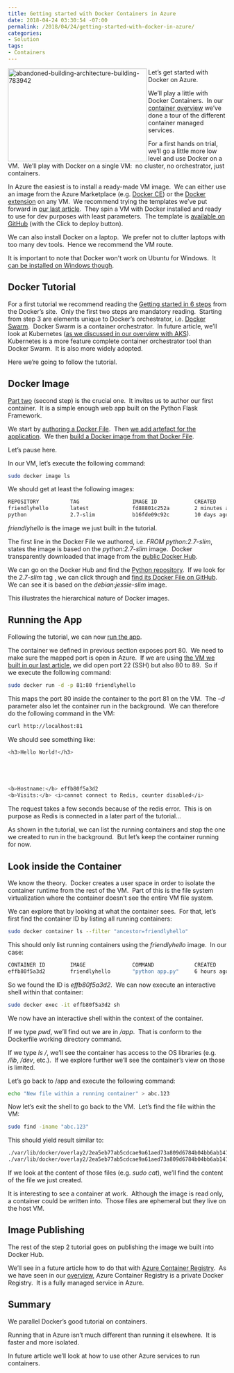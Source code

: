 ```yaml
---
title: Getting started with Docker Containers in Azure
date: 2018-04-24 03:30:54 -07:00
permalink: /2018/04/24/getting-started-with-docker-in-azure/
categories:
- Solution
tags:
- Containers
---
```

<a href="http://vincentlauzon.files.wordpress.com/2018/04/abandoned-building-architecture-building-783942.jpg"><img style="border:0 currentcolor;float:left;display:inline;background-image:none;" title="abandoned-building-architecture-building-783942" src="http://vincentlauzon.files.wordpress.com/2018/04/abandoned-building-architecture-building-783942_thumb.jpg" alt="abandoned-building-architecture-building-783942" width="320" height="213" align="left" border="0" /></a>Let’s get started with Docker on Azure.

We’ll play a little with Docker Containers.  In our <a href="https://vincentlauzon.com/2018/04/04/overview-of-docker-containers-in-azure/">container overview</a> we’ve done a tour of the different container managed services.

For a first hands on trial, we’ll go a little more low level and use Docker on a VM.  We’ll play with Docker on a single VM:  no cluster, no orchestrator, just containers.

In Azure the easiest is to install a ready-made VM image.  We can either use an image from the Azure Marketplace (e.g. <a href="https://azuremarketplace.microsoft.com/en-us/marketplace/apps/docker.docker-ce">Docker CE</a>) or the <a href="https://azuremarketplace.microsoft.com/en-us/marketplace/apps/microsoft.docker-arm">Docker extension</a> on any VM.  We recommend trying the templates we’ve put forward in <a href="https://vincentlauzon.com/2018/04/11/linux-custom-script-docker-sandbox/">our last article</a>.  They spin a VM with Docker installed and ready to use for dev purposes with least parameters.  The template is <a href="https://github.com/vplauzon/containers/tree/master/DockerVM">available on GitHub</a> (with the Click to deploy button).

We can also install Docker on a laptop.  We prefer not to clutter laptops with too many dev tools.  Hence we recommend the VM route.

It is important to note that Docker won't work on Ubuntu for Windows.  It <a href="https://docs.docker.com/docker-for-windows/install/">can be installed on Windows though</a>.
<h2>Docker Tutorial</h2>
For a first tutorial we recommend reading the <a href="https://docs.docker.com/get-started/">Getting started in 6 steps</a> from the Docker’s site.  Only the first two steps are mandatory reading.  Starting from step 3 are elements unique to Docker’s orchestrator, i.e. <a href="http://searchitoperations.techtarget.com/definition/Docker-Swarm">Docker Swarm</a>.  Docker Swarm is a container orchestrator.  In future article, we’ll look at Kubernetes (<a href="https://vincentlauzon.com/2018/04/04/overview-of-docker-containers-in-azure/#aks">as we discussed in our overview with AKS</a>).  Kubernetes is a more feature complete container orchestrator tool than Docker Swarm.  It is also more widely adopted.

Here we’re going to follow the tutorial.
<h2>Docker Image</h2>
<a href="https://docs.docker.com/get-started/part2/">Part two</a> (second step) is the crucial one.  It invites us to author our first container.  It is a simple enough web app built on the Python Flask Framework.

We start by <a href="https://docs.docker.com/get-started/part2/#define-a-container-with-dockerfile">authoring a Docker File</a>.  Then <a href="https://docs.docker.com/get-started/part2/#the-app-itself">we add artefact for the application</a>.  We then <a href="https://docs.docker.com/get-started/part2/#build-the-app">build a Docker image from that Docker File</a>.

Let’s pause here.

In our VM, let’s execute the following command:

```bash
sudo docker image ls
```

We should get at least the following images:

```bash
REPOSITORY          TAG                 IMAGE ID            CREATED             SIZE
friendlyhello       latest              fd88801c252a        2 minutes ago       150MB
python              2.7-slim            b16fde09c92c        10 days ago         139MB
```

<em>friendlyhello</em> is the image we just built in the tutorial.

The first line in the Docker File we authored, i.e. <em>FROM python:2.7-slim</em>, states the image is based on the <em>python:2.7-slim</em> image.  Docker transparently downloaded that image from the <a href="https://hub.docker.com/">public Docker Hub</a>.

We can go on the Docker Hub and find the <a href="https://hub.docker.com/_/python/">Python repository</a>.  If we look for the <em>2.7-slim</em> tag , we can click through and <a href="https://github.com/docker-library/python/blob/fb58b39c5ac1cfd5c901fde02b0bf08f8a6b4990/2.7/jessie/slim/Dockerfile">find its Docker File on GitHub</a>.  We can see it is based on the <em>debian:jessie-slim</em> image.

This illustrates the hierarchical nature of Docker images.
<h2>Running the App</h2>
Following the tutorial, we can now <a href="https://docs.docker.com/get-started/part2/#run-the-app">run the app</a>.

The container we defined in previous section exposes port 80.  We need to make sure the mapped port is open in Azure.  If we are using <a href="https://github.com/vplauzon/containers/tree/master/DockerVM">the VM we built in our last article</a>, we did open port 22 (SSH) but also 80 to 89.  So if we execute the following command:

```bash
sudo docker run -d -p 81:80 friendlyhello
```

This maps the port 80 inside the container to the port 81 on the VM.  The –<em>d</em> parameter also let the container run in the background.  We can therefore do the following command in the VM:

```bash
curl http://localhost:81
```

We should see something like:

```bash
<h3>Hello World!</h3>





<b>Hostname:</b> effb80f5a3d2
<b>Visits:</b> <i>cannot connect to Redis, counter disabled</i>
```

The request takes a few seconds because of the redis error.  This is on purpose as Redis is connected in a later part of the tutorial…

As shown in the tutorial, we can list the running containers and stop the one we created to run in the background.  But let’s keep the container running for now.
<h2>Look inside the Container</h2>
We know the theory.  Docker creates a user space in order to isolate the container runtime from the rest of the VM.  Part of this is the file system virtualization where the container doesn’t see the entire VM file system.

We can explore that by looking at what the container sees.  For that, let’s first find the container ID by listing all running containers:

```bash
sudo docker container ls --filter "ancestor=friendlyhello"
```

This should only list running containers using the <em>friendlyhello</em> image.  In our case:

```bash
CONTAINER ID        IMAGE               COMMAND             CREATED             STATUS              PORTS                NAMES
effb80f5a3d2        friendlyhello       "python app.py"     6 hours ago         Up 6 hours          0.0.0.0:81-&gt;80/tcp   compassionate_shtern
```

So we found the ID is <em>effb80f5a3d2</em>.  We can now execute an interactive shell within that container:

```bash
sudo docker exec -it effb80f5a3d2 sh
```

We now have an interactive shell within the context of the container.

If we type <em>pwd</em>, we’ll find out we are in <em>/app</em>.  That is conform to the Dockerfile working directory command.

If we type <em>ls /</em>, we’ll see the container has access to the OS libraries (e.g. <em>/lib</em>, <em>/dev</em>, etc.).  If we explore further we’ll see the container’s view on those is limited.

Let’s go back to /app and execute the following command:

```bash
echo "New file within a running container" > abc.123
```

Now let’s exit the shell to go back to the VM.  Let’s find the file within the VM:

```bash
sudo find -iname "abc.123"
```

This should yield result similar to:

```bash
./var/lib/docker/overlay2/2ea5eb77ab5cdcae9a61aed73a809d6784b04bb6ab141993140293382b427ec5/merged/app/abc.123
./var/lib/docker/overlay2/2ea5eb77ab5cdcae9a61aed73a809d6784b04bb6ab141993140293382b427ec5/diff/app/abc.123
```

If we look at the content of those files (e.g. <em>sudo cat</em>), we’ll find the content of the file we just created.

It is interesting to see a container at work.  Although the image is read only, a container could be written into.  Those files are ephemeral but they live on the host VM.
<h2>Image Publishing</h2>
The rest of the step 2 tutorial goes on publishing the image we built into Docker Hub.

We’ll see in a future article how to do that with <a href="https://docs.microsoft.com/en-us/azure/container-registry/container-registry-intro">Azure Container Registry</a>.  As we have seen in our <a href="https://vincentlauzon.wordpress.com/?p=4610&amp;preview=true">overview</a>, Azure Container Registry is a private Docker Registry.  It is a fully managed service in Azure.
<h2>Summary</h2>
We parallel Docker’s good tutorial on containers.

Running that in Azure isn’t much different than running it elsewhere.  It is faster and more isolated.

In future article we’ll look at how to use other Azure services to run containers.